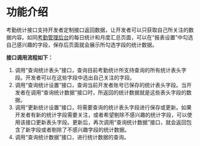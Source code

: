 # 功能介绍

考勤统计接口支持开发者定制接口返回数据，让开发者可以只获取自己所关注的数据内容。如同[考勤管理后台](https://oa.feishu.cn/attendance/manage/statistics/day)的每日统计和月度汇总页面，可以在“报表设置”中勾选自己感兴趣的字段，保存后页面就会展示所勾选字段的统计数据。

**接口调用流程如下：**

1. 调用“查询统计表头”接口，查询目前考勤统计所支持查询的所有统计表头字段。开发者可以在这些字段中选出自己关注的字段。
2. 调用“查询统计设置”接口，查询当前开发者账号已保存的统计表头字段。当开发者在调用“查询统计数据”接口时，所返回的统计数据就是这些表头字段的数据。
3. 调用“更新统计设置”接口，将需要查询的统计表头字段进行保存或更新。如果开发者有新的统计字段需要关注，或者希望剔除不感兴趣的统计字段，可以使用该接口更新表头字段。更新后，再次调用“查询统计数据”接口，就会返回包含了新字段或者剔除了不感兴趣字段的统计数据。
4. 调用“查询统计数据”接口，进行统计数据的查询。